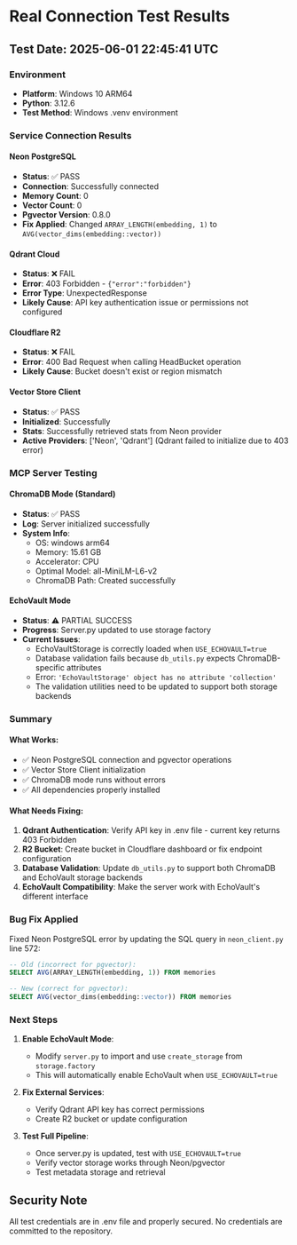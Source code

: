 # Real Connection Test Results

## Test Date: 2025-06-01 22:45:41 UTC

### Environment
- **Platform**: Windows 10 ARM64
- **Python**: 3.12.6
- **Test Method**: Windows .venv environment

### Service Connection Results

#### Neon PostgreSQL
- **Status**: ✅ PASS
- **Connection**: Successfully connected
- **Memory Count**: 0
- **Vector Count**: 0
- **Pgvector Version**: 0.8.0
- **Fix Applied**: Changed `ARRAY_LENGTH(embedding, 1)` to `AVG(vector_dims(embedding::vector))`

#### Qdrant Cloud
- **Status**: ❌ FAIL
- **Error**: 403 Forbidden - `{"error":"forbidden"}`
- **Error Type**: UnexpectedResponse
- **Likely Cause**: API key authentication issue or permissions not configured

#### Cloudflare R2
- **Status**: ❌ FAIL
- **Error**: 400 Bad Request when calling HeadBucket operation
- **Likely Cause**: Bucket doesn't exist or region mismatch

#### Vector Store Client
- **Status**: ✅ PASS
- **Initialized**: Successfully
- **Stats**: Successfully retrieved stats from Neon provider
- **Active Providers**: ['Neon', 'Qdrant'] (Qdrant failed to initialize due to 403 error)

### MCP Server Testing

#### ChromaDB Mode (Standard)
- **Status**: ✅ PASS
- **Log**: Server initialized successfully
- **System Info**: 
  - OS: windows arm64
  - Memory: 15.61 GB
  - Accelerator: CPU
  - Optimal Model: all-MiniLM-L6-v2
  - ChromaDB Path: Created successfully

#### EchoVault Mode
- **Status**: ⚠️ PARTIAL SUCCESS
- **Progress**: Server.py updated to use storage factory
- **Current Issues**: 
  - EchoVaultStorage is correctly loaded when `USE_ECHOVAULT=true`
  - Database validation fails because `db_utils.py` expects ChromaDB-specific attributes
  - Error: `'EchoVaultStorage' object has no attribute 'collection'`
  - The validation utilities need to be updated to support both storage backends

### Summary

#### What Works:
- ✅ Neon PostgreSQL connection and pgvector operations
- ✅ Vector Store Client initialization
- ✅ ChromaDB mode runs without errors
- ✅ All dependencies properly installed

#### What Needs Fixing:
1. **Qdrant Authentication**: Verify API key in .env file - current key returns 403 Forbidden
2. **R2 Bucket**: Create bucket in Cloudflare dashboard or fix endpoint configuration
3. **Database Validation**: Update `db_utils.py` to support both ChromaDB and EchoVault storage backends
4. **EchoVault Compatibility**: Make the server work with EchoVault's different interface

### Bug Fix Applied

Fixed Neon PostgreSQL error by updating the SQL query in `neon_client.py` line 572:
```sql
-- Old (incorrect for pgvector):
SELECT AVG(ARRAY_LENGTH(embedding, 1)) FROM memories

-- New (correct for pgvector):
SELECT AVG(vector_dims(embedding::vector)) FROM memories
```

### Next Steps

1. **Enable EchoVault Mode**: 
   - Modify `server.py` to import and use `create_storage` from `storage.factory`
   - This will automatically enable EchoVault when `USE_ECHOVAULT=true`

2. **Fix External Services**:
   - Verify Qdrant API key has correct permissions
   - Create R2 bucket or update configuration

3. **Test Full Pipeline**:
   - Once server.py is updated, test with `USE_ECHOVAULT=true`
   - Verify vector storage works through Neon/pgvector
   - Test metadata storage and retrieval

## Security Note
All test credentials are in .env file and properly secured. No credentials are committed to the repository.
